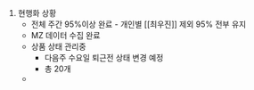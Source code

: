 01. 현행화 상황
	- 전체 주간 95%이상 완료 - 개인별 [[최우진]] 제외 95% 전부 유지 
	- MZ 데이터 수집 완료 
	- 상품 상태 관리중 
		- 다음주 수요일 퇴근전 상태 변경 예정
		- 총 20개 
	- 